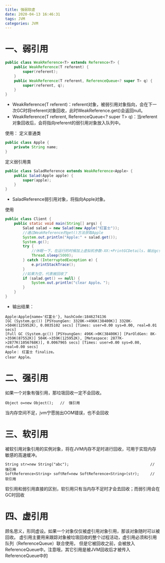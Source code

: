 ```yaml
---
title: 强弱软虚
date: 2020-04-13 16:46:31
tags: JVM
categories: JVM
---
```


# 一、弱引用
```java
public class WeakReference<T> extends Reference<T> {
    public WeakReference(T referent) {
        super(referent);
    }
    public WeakReference(T referent, ReferenceQueue<? super T> q) {
        super(referent, q);
    }
}
```
* WeakReference(T referent)：referent对象，被弱引用对象指向，会在下一次GC时将referent对象回收，此时WeakReference.get()会返回null。
* WeakReference(T referent, ReferenceQueue<? super T> q)：当referent对象回收后，会将指向referent的弱引用对象放入队列中。

<!--more-->

使用：
定义普通类
```java
public class Apple {
    private String name;
}

```

定义弱引用类
```java
public class SaladReference extends WeakReference<Apple> {
    public Salad(Apple apple) {
        super(apple);
    }
}

```
* SaladReference弱引用对象，将指向Apple对象。

使用
```java
public class Client {
    public static void main(String[] args) {
        Salad salad = new Salad(new Apple("红富士"));
        //通过WeakReference的get()方法获取Apple
        System.out.println("Apple:" + salad.get());
        System.gc();
        try {
            //休眠一下，在运行的时候加上虚拟机参数-XX:+PrintGCDetails，输出gc信息，确定gc发生了。
            Thread.sleep(5000);
        } catch (InterruptedException e) {
            e.printStackTrace();
        }
        //如果为空，代表被回收了
        if (salad.get() == null) {
            System.out.println("clear Apple。");
        }
    }
}
```
* 输出结果：
```
Apple:Apple{name='红富士'}, hashCode:1846274136
[GC (System.gc()) [PSYoungGen: 3328K->496K(38400K)] 3328K->504K(125952K), 0.0035102 secs] [Times: user=0.00 sys=0.00, real=0.01 secs] 
[Full GC (System.gc()) [PSYoungGen: 496K->0K(38400K)] [ParOldGen: 8K->359K(87552K)] 504K->359K(125952K), [Metaspace: 2877K->2877K(1056768K)], 0.0067965 secs] [Times: user=0.00 sys=0.00, real=0.00 secs] 
Apple： 红富士 finalize。
clear Apple。
```



# 二、强引用
如果一个对象有强引用，那垃圾回收一定不会回收。
```
Object o=new Object();   //  强引用
```
当内存空间不足，jvm宁愿抛出OOM错误，也不会回收

# 三、软引用
被软引用对象引用的实例对象，将在JVM内存不足时进行回收，可用于实现内存敏感的高速缓冲。
```
String str=new String("abc");                                     // 强引用
SoftReference<String> softRef=new SoftReference<String>(str);     // 软引用

```
软引用和弱引用直接的区别，软引用只有当内存不足时才会去回收；而弱引用会在GC时回收

# 四、虚引用
顾名思义，形同虚设。如果一个对象仅仅被虚引用对象引用，那该对象随时可以被回收。
虚引用主要用来跟踪对象被垃圾回收的整个过程活动，虚引用必须和引用队列（ReferenceQueue）联合使用，
但是它被回收之前，会被放入ReferenceQueue中。注意哦，其它引用是被JVM回收后才被传入ReferenceQueue中的

















